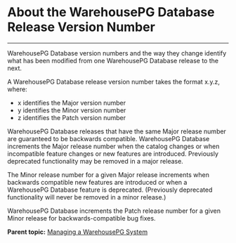 # About the WarehousePG Database Release Version Number
---

WarehousePG Database version numbers and the way they change identify what has been modified from one WarehousePG Database release to the next.

A WarehousePG Database release version number takes the format x.y.z, where:

-   x identifies the Major version number
-   y identifies the Minor version number
-   z identifies the Patch version number

WarehousePG Database releases that have the same Major release number are guaranteed to be backwards compatible. WarehousePG Database increments the Major release number when the catalog changes or when incompatible feature changes or new features are introduced. Previously deprecated functionality may be removed in a major release.

The Minor release number for a given Major release increments when backwards compatible new features are introduced or when a WarehousePG Database feature is deprecated. \(Previously deprecated functionality will never be removed in a minor release.\)

WarehousePG Database increments the Patch release number for a given Minor release for backwards-compatible bug fixes.

**Parent topic:** [Managing a WarehousePG System](../managing/managing.html)

